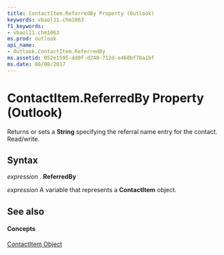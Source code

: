 ```yaml
---
title: ContactItem.ReferredBy Property (Outlook)
keywords: vbaol11.chm1063
f1_keywords:
- vbaol11.chm1063
ms.prod: outlook
api_name:
- Outlook.ContactItem.ReferredBy
ms.assetid: 052e1595-dd0f-d240-712d-e460bf78a1bf
ms.date: 06/08/2017
---
```



# ContactItem.ReferredBy Property (Outlook)

Returns or sets a  **String** specifying the referral name entry for the contact. Read/write.


## Syntax

 _expression_ . **ReferredBy**

 _expression_ A variable that represents a **ContactItem** object.


## See also


#### Concepts


[ContactItem Object](contactitem-object-outlook.md)


